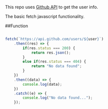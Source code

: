 This repo uses [Github API](https://api.github.com/users/VigneshwaranDev) to get the user info.

The basic fetch javascript functionality.

##Function

```javascript

fetch(`https://api.github.com/users/${user}`)
    .then((res) => {
        if(res.status === 200) {
            return res.json();
        }
        else if(res.status === 404) {
            return "No data found";
        }
    })
    .then((data) => {
        console.log(data);
    })
    .catch((e) => {
        console.log("No data found...");
    });

```